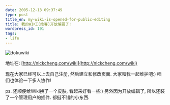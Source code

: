 ```yaml
---
date: 2005-12-13 09:37:49
type: post
title_en: my-wiki-is-opened-for-public-editing
title: 我的WIKI(维客)开放编辑了!
wordpress_id: 191
tags:
- life
---
```


![dokuwiki](http://static.flickr.com/20/73022430_fcfddc51c5_m.jpg)

地址在: [http://nickcheng.com/wiki](http://nickcheng.com/wiki)

现在大家已经可以上去自己注册, 然后建立和修改页面. 大家和我一起维护吧:) 咱们也体验一下多人协作!

ps. 还顺便给Wiki换了一个皮肤, 看起来好看一些:) 另外因为开放编辑了, 所以还装了一个管理用户的插件. 都挺不错的小东西.
